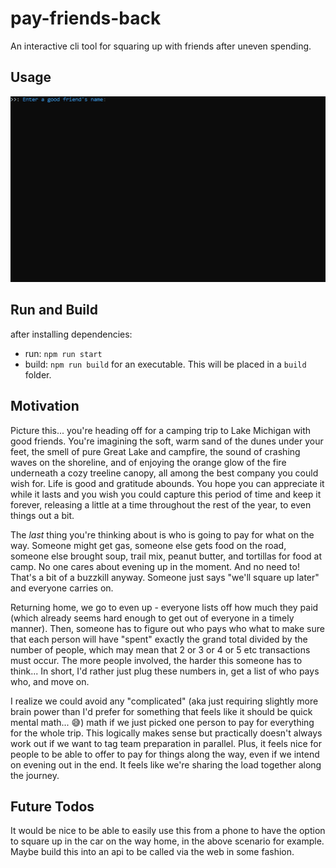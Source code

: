# pay-friends-back

An interactive cli tool for squaring up with friends after uneven spending.

## Usage

![PFB Demo](demo/demo.gif)

## Run and Build

after installing dependencies:

- run: `npm run start`
- build: `npm run build` for an executable. This will be placed in a `build` folder.

## Motivation

Picture this... you're heading off for a camping trip to Lake Michigan with good friends. You're imagining the soft, warm sand of the dunes under your feet, the smell of pure Great Lake and campfire, the sound of crashing waves on the shoreline, and of enjoying the orange glow of the fire underneath a cozy treeline canopy, all among the best company you could wish for. Life is good and gratitude abounds. You hope you can appreciate it while it lasts and you wish you could capture this period of time and keep it forever, releasing a little at a time throughout the rest of the year, to even things out a bit.

The _last_ thing you're thinking about is who is going to pay for what on the way. Someone might get gas, someone else gets food on the road, someone else brought soup, trail mix, peanut butter, and tortillas for food at camp. No one cares about evening up in the moment. And no need to! That's a bit of a buzzkill anyway. Someone just says "we'll square up later" and everyone carries on.

Returning home, we go to even up - everyone lists off how much they paid (which already seems hard enough to get out of everyone in a timely manner). Then, someone has to figure out who pays who what to make sure that each person will have "spent" exactly the grand total divided by the number of people, which may mean that 2 or 3 or 4 or 5 etc transactions must occur. The more people involved, the harder this someone has to think... In short, I'd rather just plug these numbers in, get a list of who pays who, and move on.

I realize we could avoid any "complicated" (aka just requiring slightly more brain power than I'd prefer for something that feels like it should be quick mental math... :sweat_smile:) math if we just picked one person to pay for everything for the whole trip. This logically makes sense but practically doesn't always work out if we want to tag team preparation in parallel. Plus, it feels nice for people to be able to offer to pay for things along the way, even if we intend on evening out in the end. It feels like we're sharing the load together along the journey.

## Future Todos

It would be nice to be able to easily use this from a phone to have the option to square up in the car on the way home, in the above scenario for example. Maybe build this into an api to be called via the web in some fashion.
